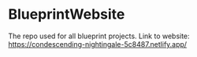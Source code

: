 # BlueprintWebsite
The repo used for all blueprint projects.
Link to website:
https://condescending-nightingale-5c8487.netlify.app/
